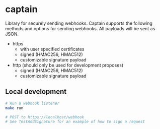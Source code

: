 # captain

Library for securely sending webhooks. Captain supports the following methods and options for sending webhooks. All payloads will be sent as JSON.

- https
  - with user specified certificates
  - signed (HMAC256, HMAC512)
  - customizable signature payload
- http (should only be used for development proposes)
  - signed (HMAC256, HMAC512)
  - customizable signature payload

## Local development

```bash
# Run a webhook listener
make run

# POST to https://localhost/webhook
# See TestAddSignature for an example of how to sign a request
```
